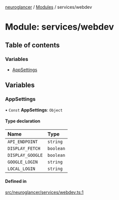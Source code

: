 [neuroglancer](../README.md) / [Modules](../modules.md) / services/webdev

# Module: services/webdev

## Table of contents

### Variables

- [AppSettings](services_webdev.md#appsettings)

## Variables

### AppSettings

• `Const` **AppSettings**: `Object`

#### Type declaration

| Name | Type |
| :------ | :------ |
| `API_ENDPOINT` | `string` |
| `DISPLAY_FETCH` | `boolean` |
| `DISPLAY_GOOGLE` | `boolean` |
| `GOOGLE_LOGIN` | `string` |
| `LOCAL_LOGIN` | `string` |

#### Defined in

[src/neuroglancer/services/webdev.ts:1](https://github.com/ActiveBrainAtlas2/neuroglancer/blob/1beb5d34/src/neuroglancer/services/webdev.ts#L1)
